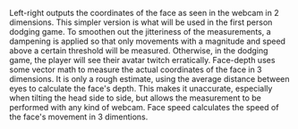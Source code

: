 Left-right outputs the coordinates of the face as seen in the webcam in 2 dimensions. This simpler version is what will be used in the first person dodging game. To smoothen out the jitteriness of the measurements, a dampening is applied so that only movements with a magnitude and speed above a certain threshold will be measured. Otherwise, in the dodging game, the player will see their avatar twitch erratically.
Face-depth uses some vector math to measure the actual coordinates of the face in 3 dimensions. It is only a rough estimate, using the average distance between eyes to calculate the face's depth. This makes it unaccurate, especially when tilting the head side to side, but allows the measurement to be performed with any kind of webcam.
Face speed calculates the speed of the face's movement in 3 dimentions.
